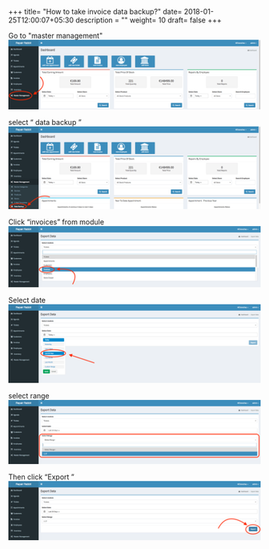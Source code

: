 +++
title= "How to take invoice data backup?"
date= 2018-01-25T12:00:07+05:30
description = ""
weight= 10
draft= false
+++





Go to "master management" 
![How to take invoice data backup?](/images/invoice/how_to_take_invoice_data_backup/Go_to_master_management.png)

select “ data backup ”
![How to take invoice data backup?](/images/invoice/how_to_take_invoice_data_backup/Select_data_backup.png)

Click “invoices” from module
![How to take invoice data backup?](/images/invoice/how_to_take_invoice_data_backup/select_invoice.png)

Select date
![How to take invoice data backup?](/images/invoice/how_to_take_invoice_data_backup/Select_date.png)

select range
![How to take invoice data backup?](/images/invoice/how_to_take_invoice_data_backup/select_range.png)

Then click  “Export ” 
![How to take invoice data backup?](/images/invoice/how_to_take_invoice_data_backup/select_export_data.png)